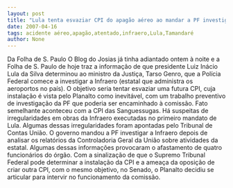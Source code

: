 ```yaml
---
layout: post
title: "Lula tenta esvaziar CPI do apagão aéreo ao mandar a PF investigar a Infraero"
date: 2007-04-16
tags: acidente aéreo,apagão,atentado,infraero,Lula,Tamandaré
author: None
---
```

Da Folha de S. Paulo
O Blog do Josias já tinha adiantado ontem à noite e a Folha de S. Paulo de hoje traz a informação de que&nbsp;presidente Luiz Inácio Lula da Silva determinou ao ministro da Justiça, Tarso Genro, que a Polícia Federal comece a investigar a&nbsp;Infraero (estatal que administra os aeroportos no país).
O objetivo seria&nbsp;tentar esvaziar uma futura CPI, cuja instalação é vista pelo&nbsp;Planalto como inevitável, com um trabalho preventivo de investigação da PF que poderia ser encaminhado à comissão. Fato semelhante aconteceu com a&nbsp;CPI das Sanguessugas.
Há suspeitas de irregularidades em obras da Infraero executadas no primeiro mandato de Lula. Algumas dessas irregularidades foram apontadas pelo&nbsp;Tribunal de Contas União.
O governo mandou a&nbsp;PF investigar a Infraero depois de analisar os relatórios da Controladoria Geral da União sobre atividades da estatal. Algumas dessas informações&nbsp;provocaram o afastamento&nbsp;de quatro funcionários do órgão.
Com a sinalização de que o&nbsp;Supremo Tribunal Federal pode determinar a instalação da CPI&nbsp;e a ameaça da oposição de criar outra CPI, com o mesmo objetivo, no Senado, o Planalto decidiu se articular para intervir no funcionamento da comissão.
&nbsp; 